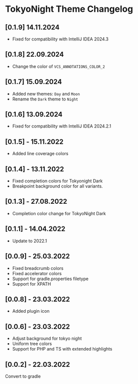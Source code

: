 <!-- Keep a Changelog guide -> https://keepachangelog.com -->

# TokyoNight Theme Changelog

## [0.1.9] 14.11.2024
- Fixed for compatibility with IntelliJ IDEA 2024.3

## [0.1.8] 22.09.2024
- Change the color of `VCS_ANNOTATIONS_COLOR_2`

## [0.1.7] 15.09.2024
- Added new themes: `Day` and `Moon`
- Rename the `Dark` theme to `Night`

## [0.1.6] 13.09.2024
- Fixed for compatibility with IntelliJ IDEA 2024.2.1

## [0.1.5] - 15.11.2022
- Added line coverage colors

## [0.1.4] - 13.11.2022
- Fixed completion colors for Tokyonight Dark
- Breakpoint background color for all variants.

## [0.1.3] - 27.08.2022

- Completion color change for TokyoNight Dark

## [0.1.1] - 14.04.2022

- Update to 2022.1

## [0.0.9] - 25.03.2022

- Fixed breadcrumb colors
- Fixed accelerator colors
- Support for gradle.properties filetype
- Support for XPATH

## [0.0.8] - 23.03.2022

- Added plugin icon

## [0.0.6] - 23.03.2022

- Adjust background for tokyo night
- Uniform tree colors
- Support for PHP and TS with extended highlights

## [0.0.2] - 22.03.2022

Convert to gradle

